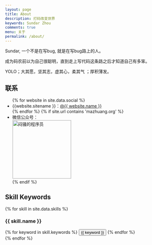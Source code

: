 ```yaml
---
layout: page
title: About
description: 打码改变世界
keywords: Sundar Zhou
comments: true
menu: 关于
permalink: /about/
---
```


Sundar, 一个不是在写bug, 就是在写bug路上的人。

成为码农前以为自己很聪明，直到走上写代码这条路之后才知道自己有多笨。

YOLO；大其愿，坚其志，虚其心，柔其气 ；厚积薄发。

## 联系

<ul>
{% for website in site.data.social %}
<li>{{website.sitename }}：<a href="{{ website.url }}" target="_blank">@{{ website.name }}</a></li>
{% endfor %}
{% if site.url contains 'mazhuang.org' %}
<li>
微信公众号：<br />
<img style="height:192px;width:192px;border:1px solid lightgrey;" src="{{ assets_base_url }}/assets/images/qrcode.jpg" alt="闷骚的程序员" />
</li>
{% endif %}
</ul>


## Skill Keywords

{% for skill in site.data.skills %}
### {{ skill.name }}
<div class="btn-inline">
{% for keyword in skill.keywords %}
<button class="btn btn-outline" type="button">{{ keyword }}</button>
{% endfor %}
</div>
{% endfor %}
